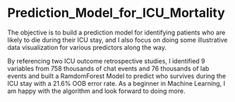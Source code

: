 # Prediction_Model_for_ICU_Mortality
The objective is to build a prediction model for identifying patients who are likely to die during their ICU stay, and I also focus on doing some illustrative data visualization for various predictors along the way.

By referencing two ICU outcome retrospective studies, I identified 9 variables from 758 thousands of chat events and 76 thousands of lab events and built a RamdomForest Model to predict who survives during the ICU stay with a 21.6% OOB error rate. As a beginner in Machine Learning, I am happy with the algorithm and look forward to doing more.
